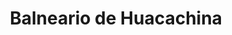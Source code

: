 ---
title: Balneario de Huacachina
url: /balneario-de-huacachina/
latitude: -14.088
longitude: -75.762
---